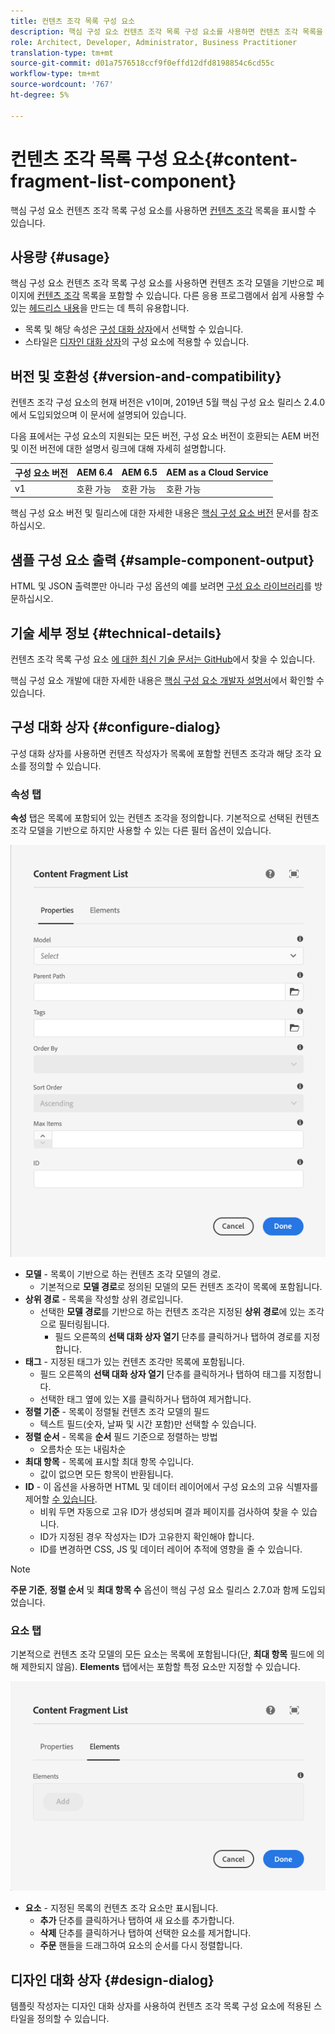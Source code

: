 ```yaml
---
title: 컨텐츠 조각 목록 구성 요소
description: 핵심 구성 요소 컨텐츠 조각 목록 구성 요소를 사용하면 컨텐츠 조각 목록을 표시할 수 있습니다.
role: Architect, Developer, Administrator, Business Practitioner
translation-type: tm+mt
source-git-commit: d01a7576518ccf9f0effd12dfd8198854c6cd55c
workflow-type: tm+mt
source-wordcount: '767'
ht-degree: 5%

---
```



# 컨텐츠 조각 목록 구성 요소{#content-fragment-list-component}

핵심 구성 요소 컨텐츠 조각 목록 구성 요소를 사용하면 [컨텐츠 조각](https://docs.adobe.com/content/help/ko-KR/experience-manager-cloud-service/assets/content-fragments/content-fragments.html) 목록을 표시할 수 있습니다.

## 사용량 {#usage}

핵심 구성 요소 컨텐츠 조각 목록 구성 요소를 사용하면 컨텐츠 조각 모델을 기반으로 페이지에 [컨텐츠 조각](https://docs.adobe.com/content/help/en/experience-manager-cloud-service/assets/content-fragments/content-fragments.html) 목록을 포함할 수 있습니다. 다른 응용 프로그램에서 쉽게 사용할 수 있는 [헤드리스 내용](https://helpx.adobe.com/kr/experience-manager/6-5/sites/developing/user-guide.html?topic=/experience-manager/6-5/sites/developing/morehelp/headless.ug.js)을 만드는 데 특히 유용합니다.

* 목록 및 해당 속성은 [구성 대화 상자](#configure-dialog)에서 선택할 수 있습니다.
* 스타일은 [디자인 대화 상자](#design-dialog)의 구성 요소에 적용할 수 있습니다.

## 버전 및 호환성 {#version-and-compatibility}

컨텐츠 조각 구성 요소의 현재 버전은 v1이며, 2019년 5월 핵심 구성 요소 릴리스 2.4.0에서 도입되었으며 이 문서에 설명되어 있습니다.

다음 표에서는 구성 요소의 지원되는 모든 버전, 구성 요소 버전이 호환되는 AEM 버전 및 이전 버전에 대한 설명서 링크에 대해 자세히 설명합니다.

| 구성 요소 버전 | AEM 6.4 | AEM 6.5 | AEM as a Cloud Service |
|--- |--- |---|---|
| v1 | 호환 가능 | 호환 가능 | 호환 가능 |

핵심 구성 요소 버전 및 릴리스에 대한 자세한 내용은 [핵심 구성 요소 버전](/help/versions.md) 문서를 참조하십시오.

## 샘플 구성 요소 출력 {#sample-component-output}

HTML 및 JSON 출력뿐만 아니라 구성 옵션의 예를 보려면 [구성 요소 라이브러리](https://adobe.com/go/aem_cmp_library_cflist)를 방문하십시오.

## 기술 세부 정보 {#technical-details}

컨텐츠 조각 목록 구성 요소 [에 대한 최신 기술 문서는 GitHub](https://adobe.com/go/aem_cmp_tech_cflist_v1)에서 찾을 수 있습니다.

핵심 구성 요소 개발에 대한 자세한 내용은 [핵심 구성 요소 개발자 설명서](/help/developing/overview.md)에서 확인할 수 있습니다.

## 구성 대화 상자 {#configure-dialog}

구성 대화 상자를 사용하면 컨텐츠 작성자가 목록에 포함할 컨텐츠 조각과 해당 조각 요소를 정의할 수 있습니다.

### 속성 탭

**속성** 탭은 목록에 포함되어 있는 컨텐츠 조각을 정의합니다. 기본적으로 선택된 컨텐츠 조각 모델을 기반으로 하지만 사용할 수 있는 다른 필터 옵션이 있습니다.

![컨텐츠 조각 목록 구성 요소의 편집 대화 상자의 속성 탭](/help/assets/content-fragment-list-properties.png)

* **모델**  - 목록이 기반으로 하는 컨텐츠 조각 모델의 경로.
   * 기본적으로 **모델 경로**&#x200B;로 정의된 모델의 모든 컨텐츠 조각이 목록에 포함됩니다.
* **상위 경로**  - 목록을 작성할 상위 경로입니다.
   * 선택한 **모델 경로**&#x200B;를 기반으로 하는 컨텐츠 조각은 지정된 **상위 경로**&#x200B;에 있는 조각으로 필터링됩니다.
      * 필드 오른쪽의 **선택 대화 상자 열기** 단추를 클릭하거나 탭하여 경로를 지정합니다.
* **태그**  - 지정된 태그가 있는 컨텐츠 조각만 목록에 포함됩니다.
   * 필드 오른쪽의 **선택 대화 상자 열기** 단추를 클릭하거나 탭하여 태그를 지정합니다.
   * 선택한 태그 옆에 있는 X를 클릭하거나 탭하여 제거합니다.
* **정렬 기준**  - 목록이 정렬될 컨텐츠 조각 모델의 필드
   * 텍스트 필드(숫자, 날짜 및 시간 포함)만 선택할 수 있습니다.
* **정렬 순서**  - 목록을  **순서** 필드 기준으로 정렬하는 방법
   * 오름차순 또는 내림차순
* **최대 항목**  - 목록에 표시할 최대 항목 수입니다.
   * 값이 없으면 모든 항목이 반환됩니다.
* **ID**  - 이 옵션을 사용하면 HTML 및 데이터 레이어에서 구성 요소의 고유 식별자를 제어할  [수 있습니다](/help/developing/data-layer/overview.md).
   * 비워 두면 자동으로 고유 ID가 생성되며 결과 페이지를 검사하여 찾을 수 있습니다.
   * ID가 지정된 경우 작성자는 ID가 고유한지 확인해야 합니다.
   * ID를 변경하면 CSS, JS 및 데이터 레이어 추적에 영향을 줄 수 있습니다.

>[!NOTE]
>**주문 기준**, **정렬 순서** 및 **최대 항목 수** 옵션이 핵심 구성 요소 릴리스 2.7.0과 함께 도입되었습니다.

### 요소 탭

기본적으로 컨텐츠 조각 모델의 모든 요소는 목록에 포함됩니다(단, **최대 항목** 필드에 의해 제한되지 않음). **Elements** 탭에서는 포함할 특정 요소만 지정할 수 있습니다.

![컨텐츠 조각 목록 구성 요소의 편집 대화 상자의 요소 탭](/help/assets/content-fragment-list-elements.png)

* **요소**  - 지정된 목록의 컨텐츠 조각 요소만 표시됩니다.
   * **추가** 단추를 클릭하거나 탭하여 새 요소를 추가합니다.
   * **삭제** 단추를 클릭하거나 탭하여 선택한 요소를 제거합니다.
   * **주문** 핸들을 드래그하여 요소의 순서를 다시 정렬합니다.

## 디자인 대화 상자 {#design-dialog}

템플릿 작성자는 디자인 대화 상자를 사용하여 컨텐츠 조각 목록 구성 요소에 적용된 스타일을 정의할 수 있습니다.
